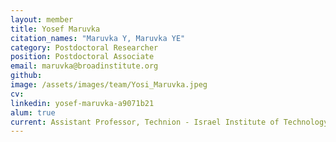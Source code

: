 ```yaml
---
layout: member
title: Yosef Maruvka
citation_names: "Maruvka Y, Maruvka YE"
category: Postdoctoral Researcher
position: Postdoctoral Associate
email: maruvka@broadinstitute.org
github: 
image: /assets/images/team/Yosi_Maruvka.jpeg
cv:
linkedin: yosef-maruvka-a9071b21
alum: true
current: Assistant Professor, Technion - Israel Institute of Technology
---
```


